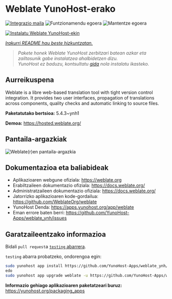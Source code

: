 <!--
Ohart ongi: README hau automatikoki sortu da <https://github.com/YunoHost/apps/tree/master/tools/readme_generator>ri esker
EZ editatu eskuz.
-->

# Weblate YunoHost-erako

[![Integrazio maila](https://dash.yunohost.org/integration/weblate.svg)](https://ci-apps.yunohost.org/ci/apps/weblate/) ![Funtzionamendu egoera](https://ci-apps.yunohost.org/ci/badges/weblate.status.svg) ![Mantentze egoera](https://ci-apps.yunohost.org/ci/badges/weblate.maintain.svg)

[![Instalatu Weblate YunoHost-ekin](https://install-app.yunohost.org/install-with-yunohost.svg)](https://install-app.yunohost.org/?app=weblate)

*[Irakurri README hau beste hizkuntzatan.](./ALL_README.md)*

> *Pakete honek Weblate YunoHost zerbitzari batean azkar eta zailtasunik gabe instalatzea ahalbidetzen dizu.*  
> *YunoHost ez baduzu, kontsultatu [gida](https://yunohost.org/install) nola instalatu ikasteko.*

## Aurreikuspena

Weblate is a libre web-based translation tool with tight version control integration. It provides two user interfaces, propagation of translations across components, quality checks and automatic linking to source files.

**Paketatutako bertsioa:** 5.4.3~ynh1

**Demoa:** <https://hosted.weblate.org/>

## Pantaila-argazkiak

![Weblate(r)en pantaila-argazkia](./doc/screenshots/BigScreenshot.png)

## Dokumentazioa eta baliabideak

- Aplikazioaren webgune ofiziala: <https://weblate.org>
- Erabiltzaileen dokumentazio ofiziala: <https://docs.weblate.org/>
- Administratzaileen dokumentazio ofiziala: <https://docs.weblate.org/>
- Jatorrizko aplikazioaren kode-gordailua: <https://github.com/WeblateOrg/weblate>
- YunoHost Denda: <https://apps.yunohost.org/app/weblate>
- Eman errore baten berri: <https://github.com/YunoHost-Apps/weblate_ynh/issues>

## Garatzaileentzako informazioa

Bidali `pull request`a [`testing` abarrera](https://github.com/YunoHost-Apps/weblate_ynh/tree/testing).

`testing` abarra probatzeko, ondorengoa egin:

```bash
sudo yunohost app install https://github.com/YunoHost-Apps/weblate_ynh/tree/testing --debug
edo
sudo yunohost app upgrade weblate -u https://github.com/YunoHost-Apps/weblate_ynh/tree/testing --debug
```

**Informazio gehiago aplikazioaren paketatzeari buruz:** <https://yunohost.org/packaging_apps>
